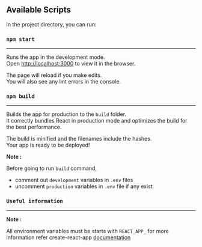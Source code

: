 ## Available Scripts

In the project directory, you can run:

### `npm start`
---
Runs the app in the development mode.\
Open [http://localhost:3000](http://localhost:3000) to view it in the browser.

The page will reload if you make edits.\
You will also see any lint errors in the console.

### `npm build`
---
Builds the app for production to the `build` folder.\
It correctly bundles React in production mode and optimizes the build for the best performance.

The build is minified and the filenames include the hashes.\
Your app is ready to be deployed!

**Note :**

Before going to run `build` command,
- comment out `development` variables in `.env` files
- uncomment `production` variables in `.env` file if any exist.

### `Useful information`
---

**Note :**

All environment variables must be starts with `REACT_APP_` for more information refer create-react-app [documentation](https://create-react-app.dev/docs/adding-custom-environment-variables/)